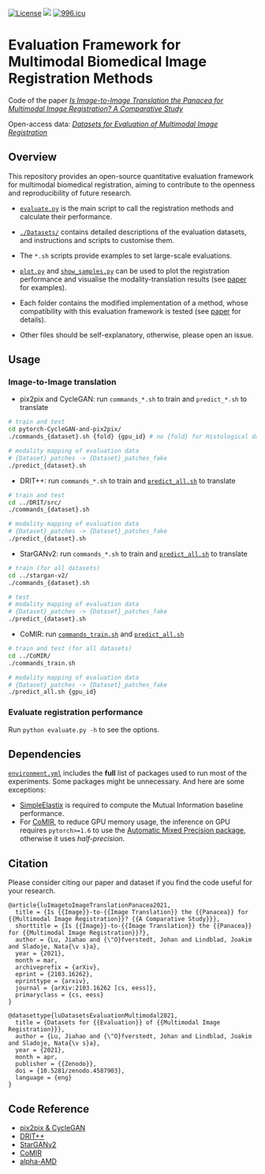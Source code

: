 [![License](https://img.shields.io/badge/license-MIT-green?style=flat)](./LICENSE) [![](https://img.shields.io/badge/python-3.6+-blue.svg?style=flat)](https://www.python.org/download/releases/3.6.0/) [![996.icu](https://img.shields.io/badge/link-996.icu-red.svg)](https://996.icu) 

# Evaluation Framework for Multimodal Biomedical Image Registration Methods

Code of the paper *[Is Image-to-Image Translation the Panacea for Multimodal Image Registration? A Comparative Study](https://arxiv.org/abs/2103.16262)*

Open-access data: *[Datasets for Evaluation of Multimodal Image Registration](https://zenodo.org/record/4587903)*

## Overview

This repository provides an open-source quantitative evaluation framework for multimodal biomedical registration, aiming to contribute to the openness and reproducibility of future research.

- [`evaluate.py`](./evaluate.py) is the main script to call the registration methods and calculate their performance.

- [`./Datasets/`](./Datasets/) contains detailed descriptions of the evaluation datasets, and instructions and scripts to customise them.
- The `*.sh` scripts provide examples to set large-scale evaluations.
- [`plot.py`](./plot.py) and [`show_samples.py`](show_samples.py) can be used to plot the registration performance and visualise the modality-translation results (see [paper](https://arxiv.org/abs/2103.16262) for examples).
- Each folder contains the modified implementation of a method, whose compatibility with this evaluation framework is tested (see [paper](https://arxiv.org/abs/2103.16262) for details).
- Other files should be self-explanatory, otherwise, please open an issue.

## Usage

### Image-to-Image translation

- pix2pix and CycleGAN: run `commands_*.sh` to train and `predict_*.sh` to translate

```bash
# train and test 
cd pytorch-CycleGAN-and-pix2pix/
./commands_{dataset}.sh {fold} {gpu_id} # no {fold} for Histological data

# modality mapping of evaluation data
# {Dataset}_patches -> {Dataset}_patches_fake
./predict_{dataset}.sh
```

- DRIT++: run `commands_*.sh` to train and [`predict_all.sh`](./DRIT/src/predict_all.sh) to translate

```bash
# train and test 
cd ../DRIT/src/
./commands_{dataset}.sh

# modality mapping of evaluation data
# {Dataset}_patches -> {Dataset}_patches_fake
./predict_{dataset}.sh
```

- StarGANv2: run `commands_*.sh` to train and [`predict_all.sh`](./stargan-v2/predict_all.sh) to translate

```bash
# train (for all datasets)
cd ../stargan-v2/
./commands_{dataset}.sh

# test
# modality mapping of evaluation data
# {Dataset}_patches -> {Dataset}_patches_fake
./predict_{dataset}.sh
```

- CoMIR: run [`commands_train.sh`](./COMIR/commands_train.sh) and [`predict_all.sh`](./CoMIR/predict_all.sh)

```bash
# train and test (for all datasets)
cd ../CoMIR/
./commands_train.sh

# modality mapping of evaluation data
# {Dataset}_patches -> {Dataset}_patches_fake
./predict_all.sh {gpu_id}
```

### Evaluate registration performance

Run  `python evaluate.py -h` to see the options.



## Dependencies

[`environment.yml`](./environment.yml) includes the **full** list of packages used to run most of the experiments. Some packages might be unnecessary. And here are some exceptions:

* [SimpleElastix](https://simpleelastix.github.io/) is required to compute the Mutual Information baseline performance. 
* For [CoMIR](https://github.com/MIDA-group/CoMIR), to reduce GPU memory usage, the inference on GPU requires `pytorch>=1.6` to use the [Automatic Mixed Precision package](https://pytorch.org/docs/stable/amp.html), otherwise it uses *half-precision*.


## Citation

Please consider citing our paper and dataset if you find the code useful for your research.
```
@article{luImagetoImageTranslationPanacea2021,
  title = {Is {{Image}}-to-{{Image Translation}} the {{Panacea}} for {{Multimodal Image Registration}}? {{A Comparative Study}}},
  shorttitle = {Is {{Image}}-to-{{Image Translation}} the {{Panacea}} for {{Multimodal Image Registration}}?},
  author = {Lu, Jiahao and {\"O}fverstedt, Johan and Lindblad, Joakim and Sladoje, Nata{\v s}a},
  year = {2021},
  month = mar,
  archiveprefix = {arXiv},
  eprint = {2103.16262},
  eprinttype = {arxiv},
  journal = {arXiv:2103.16262 [cs, eess]},
  primaryclass = {cs, eess}
}

@datasettype{luDatasetsEvaluationMultimodal2021,
  title = {Datasets for {{Evaluation}} of {{Multimodal Image Registration}}},
  author = {Lu, Jiahao and {\"O}fverstedt, Johan and Lindblad, Joakim and Sladoje, Nata{\v s}a},
  year = {2021},
  month = apr,
  publisher = {{Zenodo}},
  doi = {10.5281/zenodo.4587903},
  language = {eng}
}
```

## Code Reference

- [pix2pix & CycleGAN](https://github.com/junyanz/pytorch-CycleGAN-and-pix2pix)
- [DRIT++](https://github.com/HsinYingLee/DRIT) 
- [StarGANv2](https://github.com/clovaai/stargan-v2)
- [CoMIR](https://github.com/MIDA-group/CoMIR)
- [alpha-AMD](https://github.com/MIDA-group/py_alpha_amd_release)

